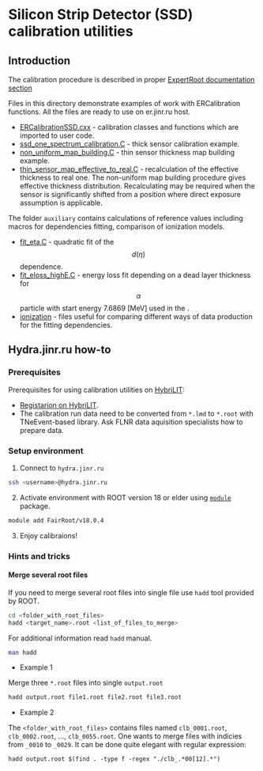 # Silicon Strip Detector (SSD) calibration utilities

## Introduction

The calibration procedure is described in proper [ExpertRoot documentation section](http://er.jinr.ru/si_detector_calibration.html)

Files in this directory demonstrate examples of work with ERCalibration functions. All the files are ready to use on er.jinr.ru host.

* [ERCalibrationSSD.cxx](ERCalibrationSSD.cxx) - calibration classes and functions which are imported to user code.
* [ssd_one_spectrum_calibration.C](ssd_one_spectrum_calibration.C) - thick sensor calibration example.
* [non_uniform_map_building.C](non_uniform_map_building.C) - thin sensor thickness map building example.
* [thin_sensor_map_effective_to_real.C](thin_sensor_map_effective_to_real.C) - recalculation of the effective thickness to real one. The non-uniform map building procedure gives effective thickness distribution. Recalculating may be required when the sensor is significantly shifted from a position where direct exposure assumption is applicable.

The folder `auxiliary` contains calculations of reference values including macros for dependencies fitting, comparison of ionization models.
* [fit_eta.C](./auxiliary/fit_eta.C) - quadratic fit of the $$d(\eta)$$ dependence.
* [fit_eloss_highE.C](./auxiliary/fit_eloss_highE.C) - energy loss fit depending on a dead layer thickness for $$\alpha$$ particle with start energy 7.6869 [MeV] used in the .
* [ionization](./auxiliary/ionization) - files useful for comparing different ways of data production for the fitting dependencies.

## Hydra.jinr.ru how-to

### Prerequisites

Prerequisites for using calibration utilities on [HybriLIT](hydra.jinr.ru):

* [Registarion on HybriLIT](http://hlit.jinr.ru/for_users/registration/).
* The calibration run data need to be converted from `*.lmd` to `*.root` with TNeEvent-based library.
Ask FLNR data aquisition specialists how to prepare data.

### Setup environment

1. Connect to `hydra.jinr.ru`

```bash
ssh <username>@hydra.jinr.ru
```

2. Activate environment with ROOT version 18 or elder using [`module`](http://hlit.jinr.ru/for_users/user_guide/) package.

```bash
module add FairRoot/v18.0.4
```
3. Enjoy calibraions!

### Hints and tricks

#### Merge several root files
If you need to merge several root files into single file use `hadd` tool provided by ROOT.

```bash
cd <folder_with_root_files>
hadd <target_name>.root <list_of_files_to_merge> 
```
For additional information read `hadd` manual.

```bash
man hadd
```

* Example 1

Merge three `*.root` files into single `output.root`

```bash
hadd output.root file1.root file2.root file3.root
```

* Example 2

The `<folder_with_root_files>` contains files named `clb_0001.root`, `clb_0002.root`, ..., `clb_0055.root`. One wants to merge files with indicies from `_0010` to `_0029`. It can be done quite elegant with regular expression:

```
hadd output.root $(find . -type f -regex "./clb_.*00[12].*")
```
